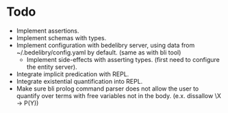 
Todo
====

  * Implement assertions.
  * Implement schemas with types.
  * Implement configuration with bedelibry server, using data from ~/.bedelibry/config.yaml by default. (same as with bli tool)
    * Implement side-effects with asserting types. (first need to configure the entity server).
  * Integrate implicit predication with REPL.
  * Integrate existential quantification into REPL.
  * Make sure bli prolog command parser does not allow the user to quantify over terms
    with free variables not in the body. (e.x. dissallow \X -> P(Y))